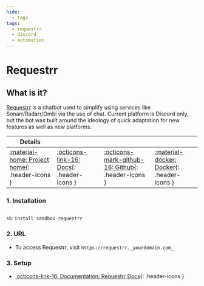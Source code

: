 ```yaml
---
hide:
  - tags
tags:
  - requestrr
  - discord
  - automation
---
```


# Requestrr

## What is it?

[Requestrr](https://github.com/thomst08/requestrr) is a chatbot used to simplify using services like Sonarr/Radarr/Ombi via the use of chat. Current platform is Discord only, but the bot was built around the ideology of quick adaptation for new features as well as new platforms.

| Details     |             |             |             |
|-------------|-------------|-------------|-------------|
| [:material-home: Project home](https://github.com/thomst08/requestrr){: .header-icons } | [:octicons-link-16: Docs](https://github.com/thomst08/requestrr/wiki){: .header-icons } | [:octicons-mark-github-16: Github](https://github.com/thomst08/requestrr){: .header-icons } | [:material-docker: Docker](https://hub.docker.com/r/thomst08/requestrr){: .header-icons }|

### 1. Installation

``` shell

sb install sandbox-requestrr

```

### 2. URL

- To access Requestrr, visit `https://requestrr._yourdomain.com_`

### 3. Setup

- [:octicons-link-16: Documentation: Requestrr Docs](https://github.com/thomst08/requestrr/wiki){: .header-icons }
